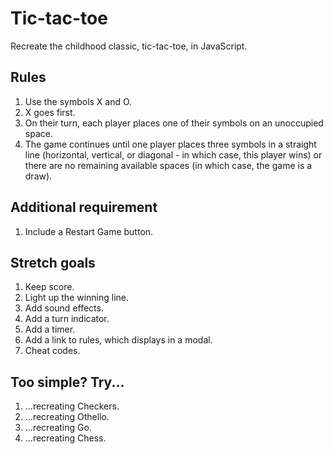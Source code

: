 # Tic-tac-toe

Recreate the childhood classic, tic-tac-toe, in JavaScript.

## Rules

1. Use the symbols X and O.
2. X goes first.
3. On their turn, each player places one of their symbols on an unoccupied space.
4. The game continues until one player places three symbols in a straight line (horizontal, vertical, or diagonal - in which case, this player wins) or there are no remaining available spaces (in which case, the game is a draw).

## Additional requirement

1. Include a Restart Game button.

## Stretch goals

1. Keep score.
2. Light up the winning line.
3. Add sound effects.
4. Add a turn indicator.
5. Add a timer.
6. Add a link to rules, which displays in a modal.
7. Cheat codes.

## Too simple? Try...

1. ...recreating Checkers.
2. ...recreating Othello.
3. ...recreating Go.
4. ...recreating Chess.

